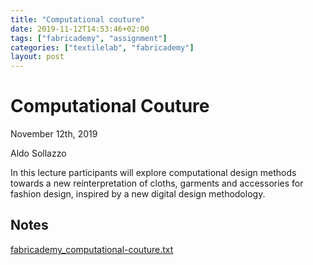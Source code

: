 ```yaml
---
title: "Computational couture"
date: 2019-11-12T14:53:46+02:00
tags: ["fabricademy", "assignment"]
categories: ["textilelab", "fabricademy"]
layout: post
---
```


# Computational Couture
November 12th, 2019

Aldo Sollazzo

In this lecture participants will explore computational design methods towards a new reinterpretation of cloths, garments and accessories for fashion design, inspired by a new digital design methodology.

## Notes
<a href="{{ site.baseurl }}/files/fabricademy_computational-couture.txt" download="{{ site.baseurl }}/files/fabricademy_computational-couture.txt">fabricademy_computational-couture.txt</a>